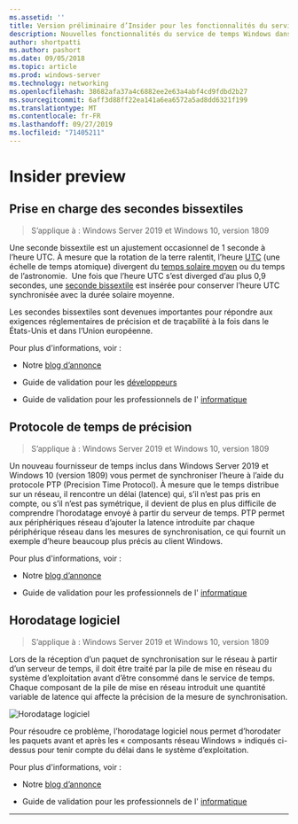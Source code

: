 ```yaml
---
ms.assetid: ''
title: Version préliminaire d’Insider pour les fonctionnalités du service de temps Windows dans Windows Server 2019
description: Nouvelles fonctionnalités du service de temps Windows dans Windows Server 2019
author: shortpatti
ms.author: pashort
ms.date: 09/05/2018
ms.topic: article
ms.prod: windows-server
ms.technology: networking
ms.openlocfilehash: 38682afa37a4c6882ee2e63a4abf4cd9fdbd2b27
ms.sourcegitcommit: 6aff3d88ff22ea141a6ea6572a5ad8dd6321f199
ms.translationtype: MT
ms.contentlocale: fr-FR
ms.lasthandoff: 09/27/2019
ms.locfileid: "71405211"
---
```

# <a name="insider-preview"></a>Insider preview 


## <a name="leap-second-support"></a>Prise en charge des secondes bissextiles


>S’applique à : Windows Server 2019 et Windows 10, version 1809

Une seconde bissextile est un ajustement occasionnel de 1 seconde à l’heure UTC. À mesure que la rotation de la terre ralentit, l’heure [UTC](https://en.wikipedia.org/wiki/Coordinated_Universal_Time) (une échelle de temps atomique) divergent du [temps solaire moyen](https://en.wikipedia.org/wiki/Solar_time#Mean_solar_time) ou du temps de l’astronomie.  Une fois que l’heure UTC s’est diverged d’au plus 0,9 secondes, une [seconde bissextile](https://en.wikipedia.org/wiki/Leap_second) est insérée pour conserver l’heure UTC synchronisée avec la durée solaire moyenne.

Les secondes bissextiles sont devenues importantes pour répondre aux exigences réglementaires de précision et de traçabilité à la fois dans le États-Unis et dans l’Union européenne.

Pour plus d'informations, voir :

-  Notre [blog d’annonce](https://blogs.technet.microsoft.com/networking/2018/07/18/top10-ws2019-hatime/)

-  Guide de validation pour les [développeurs](https://aka.ms/Dev-LeapSecond)

-  Guide de validation pour les professionnels de l' [informatique](https://aka.ms/ITPro-LeapSecond)


## <a name="precision-time-protocol"></a>Protocole de temps de précision

>S’applique à : Windows Server 2019 et Windows 10, version 1809

Un nouveau fournisseur de temps inclus dans Windows Server 2019 et Windows 10 (version 1809) vous permet de synchroniser l’heure à l’aide du protocole PTP (Precision Time Protocol). À mesure que le temps distribue sur un réseau, il rencontre un délai (latence) qui, s’il n’est pas pris en compte, ou s’il n’est pas symétrique, il devient de plus en plus difficile de comprendre l’horodatage envoyé à partir du serveur de temps. PTP permet aux périphériques réseau d’ajouter la latence introduite par chaque périphérique réseau dans les mesures de synchronisation, ce qui fournit un exemple d’heure beaucoup plus précis au client Windows.

Pour plus d'informations, voir :

-  Notre [blog d’annonce](https://blogs.technet.microsoft.com/networking/2018/07/18/top10-ws2019-hatime/)

-  Guide de validation pour les professionnels de l' [informatique](https://aka.ms/PTPValidation)


## <a name="software-timestamping"></a>Horodatage logiciel

>S’applique à : Windows Server 2019 et Windows 10, version 1809

Lors de la réception d’un paquet de synchronisation sur le réseau à partir d’un serveur de temps, il doit être traité par la pile de mise en réseau du système d’exploitation avant d’être consommé dans le service de temps. Chaque composant de la pile de mise en réseau introduit une quantité variable de latence qui affecte la précision de la mesure de synchronisation.

![Horodatage logiciel](../media/Windows-Time-Service/software-timestamping.png)

Pour résoudre ce problème, l’horodatage logiciel nous permet d’horodater les paquets avant et après les « composants réseau Windows » indiqués ci-dessus pour tenir compte du délai dans le système d’exploitation.

Pour plus d'informations, voir :

-  Notre [blog d’annonce](https://blogs.technet.microsoft.com/networking/2018/07/18/top10-ws2019-hatime/)

-  Guide de validation pour les professionnels de l' [informatique](https://github.com/Microsoft/SDN/blob/master/FeatureGuide/Validation%20Guide%20-%20RS5%20-%20Software%20Timestamping.docx)



---
